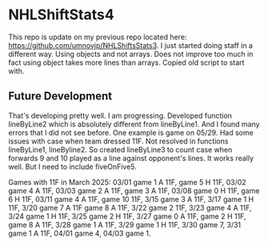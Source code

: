 # NHLShiftStats4
This repo is update on my previous repo located here: https://github.com/umnovjp/NHLShiftsStats3. I just started doing staff in a different way. Using objects and not arrays. Does not improve too much in fact using object takes more lines than arrays. Copied old script to start with. 
## Future Development
That's developing pretty well. I am progressing. Developed function lineByLine2 which is absolutely different from lineByLine1. And I found many errors that I did not see before. One example is game on 05/29. Had some issues with case when team dressed 11F. Not resolved in functions lineByLine1, lineByline2. So created lineByLine3 to count case when forwards 9 and 10 played as a line against opponent's lines. It works really well. But I need to include fiveOnFive5.

Games with 11F in March 2025: 03/01 game 1 A 11F, game 5 H 11F, 03/02 game 4 A 11F, 03/03 game 2 A 11F, game 3 A 11F, 03/08 game 0 H 11F, game 6 H 11F, 03/11 game 4 A 11F, game 10 11F, 3/15 game 3 A 11F, 3/17 game 1 H 11F, 3/20 game 7 A 11F game 8 A 11F, 3/22 game 2 11F, 3/23 game 4 A 11F, 3/24 game 1 H 11F, 3/25 game 2 H 11F, 3/27 game 0 A 11F, game 2 H 11F, game 8 A 11F, 3/28 game 1 A 11F, 3/29 game 1 H 11F, 3/30 game 7, 3/31 game 1 A 11F, 04/01 game 4, 04/03 game 1. 